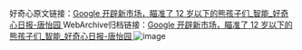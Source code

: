 好奇心原文链接：[Google 开辟新市场，瞄准了 12 岁以下的熊孩子们_智能_好奇心日报-唐怡园 ](https://www.qdaily.com/articles/4149.html)
WebArchive归档链接：[Google 开辟新市场，瞄准了 12 岁以下的熊孩子们_智能_好奇心日报-唐怡园 ](http://web.archive.org/web/20190623153848/https://www.qdaily.com/articles/4149.html)
![image](http://ww3.sinaimg.cn/large/007d5XDply1g3ve71ebqaj30u037s1kx)